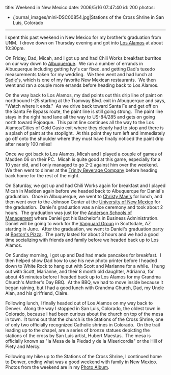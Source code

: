 title: Weekend in New Mexico
date: 2006/5/16 07:47:40
id: 200
photos:
- /journal_images/mini-DSC00854.jpg|Stations of the Cross Shrine in San Luis, Colorado
---
I spent this past weekend in New Mexico for my brother's graduation from UNM.  I drove down on Thursday evening and got into [Los Alamos](http://wikitravel.org/en/Los_Alamos) at about 10:30pm.

On Friday, Dad, Micah, and I got up and had Chili Works breakfast burritos on our way down to [Albuquerque](http://wikitravel.org/en/Albuquerque).  We ran a number of errands in Albuquerque including getting Ivy's car fixed, and getting Dad's tuxedo measurements taken for my wedding.  We then went and had lunch at [Sadie's](http://www.sadiessalsa.com/), which is one of my favorite New Mexican restaurants.  We then went and ran a couple more errands before heading back to Los Alamos.

On the way back to Los Alamos, my dad points out this drip line of paint on northbound I-25 starting at the Tramway Blvd. exit in Albuquerque and says, "Watch where it ends."  As we drive back toward Santa Fe and get off on the Santa Fe Bypass route, the paint line is still going strong.  The paint line stays in the right hand lane all the way to US-84/285 and gets on going north toward Pojoaque.  This paint line continues all the way to the Los Alamos/Cities of Gold Casio exit where they clearly had to stop and there is a splash of paint at the stoplight.  At this point they turn left and immediately go off onto the shoulder where they must have finally noticed the paint drip after nearly 100 miles!

Once we got back to Los Alamos, Micah and I played a couple of games of Madden 06 on their PC.  Micah is quite good at this game, especially for a 10 year old, and I only managed to go 2-2 against him over the weekend.  We then went to dinner at the [Trinity Beverage Company](http://www.trinitybevco.com/) before heading back home for the rest of the night.

On Saturday, we got up and had Chili Works again for breakfast and I played Micah in Madden again before we headed back to Albuquerque for Daniel's graduation.  Once in Albuquerque, we went to [Christy Mae's](http://www.christymaes.com/) for lunch, and then went over to the Johnson Center at the [University of New Mexico](http://www.unm.edu/) for the graduation.  Daniel's graduation was a nice ceremony and took about 2 hours.  The graduation was just for the [Anderson Schools of Management](http://www.mgt.unm.edu/) where Daniel got his Bachelor's in Business Administration.  Daniel will be going to work for the [Vanguard Group](http://www.vanguard.com/) in Scottsdale, AZ starting in June.  After the graduation, we went to Daniel's graduation party at [Boston's Pizza](http://www.bostonsgourmet.com/).  The party lasted for about 3 hours and we had a good time socializing with friends and family before we headed back up to Los Alamos.

On Sunday morning, I got up and Dad had made pancakes for breakfast.  I then helped show Dad how to use his new photo printer before I headed down to White Rock to hang out with Scott and Marianne for a while.  I hung out with Scott, Marianne, and their 8 month old daughter, Adrianna, for about 45 minutes before I headed back up to Los Alamos for my Grandma Church's Mother's Day BBQ.  At the BBQ, we had to move inside because it began raining, but I had a good lunch with Grandma Church, Dad, my Uncle Alan, and his girlfriend, Claire. 

Following lunch, I finally headed out of Los Alamos on my way back to Denver.  Along the way I stopped in San Luis, Colorado, the oldest town in Colorado, because I had been curious about the church on top of the mesa in town.  It turns out that the church is the Stations of the Cross Shrine, one of only two officially recognized Catholic shrines in Colorado.  On the trail leading up to the chapel, are a series of bronze statues depicting the stations of the cross by San Luis artist, Hubert Maestas.  The mesa is officially known as "la Mesa de la Piedad y de la Misericordia" or the Hill of Piety and Mercy.

Following my hike up to the Stations of the Cross Shrine, I continued home to Denver, ending what was a good weekend with family in New Mexico.  Photos from the weekend are in my [Photo Album](/Photo.aspx).